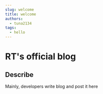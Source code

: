 ```yaml
---
slug: welcome
title: welcome
authors:
  - tuna2134
tags:
  - hello
---
```


# RT's official blog

## Describe

Mainly, developers write blog and post it here